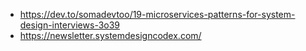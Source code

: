 - https://dev.to/somadevtoo/19-microservices-patterns-for-system-design-interviews-3o39
- https://newsletter.systemdesigncodex.com/
